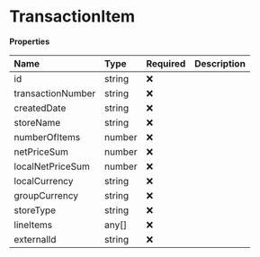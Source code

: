 # TransactionItem

**Properties**

| Name              | Type   | Required | Description |
| :---------------- | :----- | :------- | :---------- |
| id                | string | ❌       |             |
| transactionNumber | string | ❌       |             |
| createdDate       | string | ❌       |             |
| storeName         | string | ❌       |             |
| numberOfItems     | number | ❌       |             |
| netPriceSum       | number | ❌       |             |
| localNetPriceSum  | number | ❌       |             |
| localCurrency     | string | ❌       |             |
| groupCurrency     | string | ❌       |             |
| storeType         | string | ❌       |             |
| lineItems         | any[]  | ❌       |             |
| externalId        | string | ❌       |             |

<!-- This file was generated by liblab | https://liblab.com/ -->

